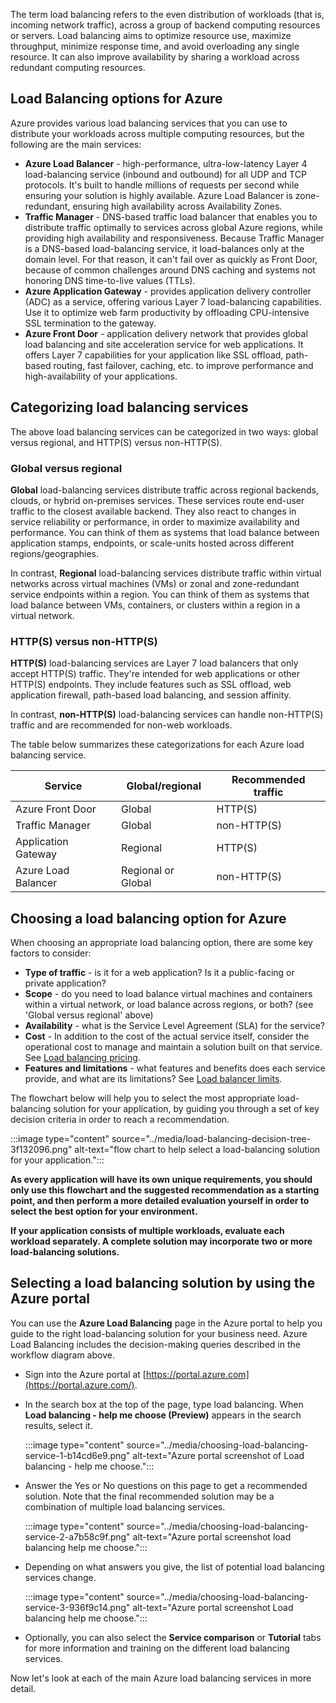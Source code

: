 The term load balancing refers to the even distribution of workloads (that is, incoming network traffic), across a group of backend computing resources or servers. Load balancing aims to optimize resource use, maximize throughput, minimize response time, and avoid overloading any single resource. It can also improve availability by sharing a workload across redundant computing resources.

## Load Balancing options for Azure

Azure provides various load balancing services that you can use to distribute your workloads across multiple computing resources, but the following are the main services:

- **Azure Load Balancer** - high-performance, ultra-low-latency Layer 4 load-balancing service (inbound and outbound) for all UDP and TCP protocols. It's built to handle millions of requests per second while ensuring your solution is highly available. Azure Load Balancer is zone-redundant, ensuring high availability across Availability Zones.
- **Traffic Manager** - DNS-based traffic load balancer that enables you to distribute traffic optimally to services across global Azure regions, while providing high availability and responsiveness. Because Traffic Manager is a DNS-based load-balancing service, it load-balances only at the domain level. For that reason, it can't fail over as quickly as Front Door, because of common challenges around DNS caching and systems not honoring DNS time-to-live values (TTLs).
- **Azure Application Gateway** - provides application delivery controller (ADC) as a service, offering various Layer 7 load-balancing capabilities. Use it to optimize web farm productivity by offloading CPU-intensive SSL termination to the gateway.
- **Azure Front Door** - application delivery network that provides global load balancing and site acceleration service for web applications. It offers Layer 7 capabilities for your application like SSL offload, path-based routing, fast failover, caching, etc. to improve performance and high-availability of your applications.

## Categorizing load balancing services

The above load balancing services can be categorized in two ways: global versus regional, and HTTP(S) versus non-HTTP(S).

### Global versus regional

**Global** load-balancing services distribute traffic across regional backends, clouds, or hybrid on-premises services. These services route end-user traffic to the closest available backend. They also react to changes in service reliability or performance, in order to maximize availability and performance. You can think of them as systems that load balance between application stamps, endpoints, or scale-units hosted across different regions/geographies.

In contrast, **Regional** load-balancing services distribute traffic within virtual networks across virtual machines (VMs) or zonal and zone-redundant service endpoints within a region. You can think of them as systems that load balance between VMs, containers, or clusters within a region in a virtual network.

### HTTP(S) versus non-HTTP(S)

**HTTP(S)** load-balancing services are Layer 7 load balancers that only accept HTTP(S) traffic. They're intended for web applications or other HTTP(S) endpoints. They include features such as SSL offload, web application firewall, path-based load balancing, and session affinity.

In contrast, **non-HTTP(S)** load-balancing services can handle non-HTTP(S) traffic and are recommended for non-web workloads.

The table below summarizes these categorizations for each Azure load balancing service.

| Service             | Global/regional | Recommended traffic |
| ------------------- | --------------- | ------------------- |
| Azure Front Door    | Global          | HTTP(S)             |
| Traffic Manager     | Global          | non-HTTP(S)         |
| Application Gateway | Regional        | HTTP(S)             |
| Azure Load Balancer | Regional or Global      | non-HTTP(S)         |

## Choosing a load balancing option for Azure

When choosing an appropriate load balancing option, there are some key factors to consider:

- **Type of traffic** - is it for a web application? Is it a public-facing or private application?
- **Scope** - do you need to load balance virtual machines and containers within a virtual network, or load balance across regions, or both? (see 'Global versus regional' above)
- **Availability** - what is the Service Level Agreement (SLA) for the service?
- **Cost** - In addition to the cost of the actual service itself, consider the operational cost to manage and maintain a solution built on that service. See [Load balancing pricing](https://azure.microsoft.com/pricing/details/load-balancer/).
- **Features and limitations** - what features and benefits does each service provide, and what are its limitations? See [Load balancer limits](/azure/azure-resource-manager/management/azure-subscription-service-limits).

The flowchart below will help you to select the most appropriate load-balancing solution for your application, by guiding you through a set of key decision criteria in order to reach a recommendation.

:::image type="content" source="../media/load-balancing-decision-tree-3f132096.png" alt-text="flow chart to help select a load-balancing solution for your application.":::

**As every application will have its own unique requirements, you should only use this flowchart and the suggested recommendation as a starting point, and then perform a more detailed evaluation yourself in order to select the best option for your environment.**

**If your application consists of multiple workloads, evaluate each workload separately. A complete solution may incorporate two or more load-balancing solutions.**

## Selecting a load balancing solution by using the Azure portal

You can use the **Azure Load Balancing** page in the Azure portal to help you guide to the right load-balancing solution for your business need. Azure Load Balancing includes the decision-making queries described in the workflow diagram above.

- Sign into the Azure portal at [https://portal.azure.com](https://portal.azure.com/).
- In the search box at the top of the page, type load balancing. When **Load balancing - help me choose (Preview)** appears in the search results, select it.

    :::image type="content" source="../media/choosing-load-balancing-service-1-b14cd6e9.png" alt-text="Azure portal screenshot of Load balancing - help me choose.":::

- Answer the Yes or No questions on this page to get a recommended solution. Note that the final recommended solution may be a combination of multiple load balancing services.

    :::image type="content" source="../media/choosing-load-balancing-service-2-a7b58c9f.png" alt-text="Azure portal screenshot load balancing help me choose.":::

- Depending on what answers you give, the list of potential load balancing services change.

    :::image type="content" source="../media/choosing-load-balancing-service-3-936f9c14.png" alt-text="Azure portal screenshot Load balancing help me choose.":::

- Optionally, you can also select the **Service comparison** or **Tutorial** tabs for more information and training on the different load balancing services.

Now let's look at each of the main Azure load balancing services in more detail.